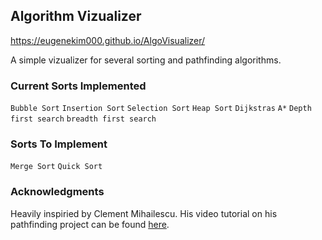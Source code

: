## Algorithm Vizualizer
https://eugenekim000.github.io/AlgoVisualizer/

A simple vizualizer for several sorting and pathfinding algorithms.

### Current Sorts Implemented

```Bubble Sort```
```Insertion Sort```
```Selection Sort```
```Heap Sort```
```Dijkstras```
```A*```
```Depth first search```
```breadth first search```


### Sorts To Implement

```Merge Sort```
```Quick Sort```


### Acknowledgments

Heavily inspiried by Clement Mihailescu. His video tutorial on his pathfinding project can be found [here](https://www.youtube.com/watch?v=msttfIHHkak&t=2526s).

